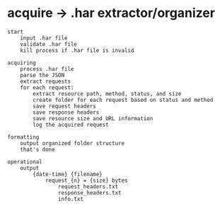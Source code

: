 # acquire -> .har extractor/organizer

    start
        input .har file
        validate .har file
        kill process if .har file is invalid

    acquiring
        process .har file
        parse the JSON
        extract requests
        for each request:
            extract resource path, method, status, and size
            create folder for each request based on status and method
            save request headers
            save response headers
            save resource size and URL information
            log the acquired request

    formatting
        output organized folder structure
        that's done

    operational
        output
            {date-time} {filename}
                request_{n} = {size} bytes
                    request_headers.txt
                    response_headers.txt
                    info.txt
